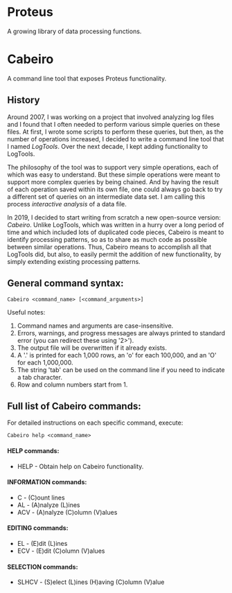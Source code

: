 # Proteus
A growing library of data processing functions.

# Cabeiro
A command line tool that exposes Proteus functionality.

## History

Around 2007, I was working on a project that involved analyzing log files and I found that I often needed to perform various simple queries on these files.
At first, I wrote some scripts to perform these queries, but then, as the number of operations increased, I decided to write a command line tool that I named *LogTools*.
Over the next decade, I kept adding functionality to LogTools.

The philosophy of the tool was to support very simple operations, each of which was easy to understand.
But these simple operations were meant to support more complex queries by being chained.
And by having the result of each operation saved within its own file, one could always go back to try a different set of queries on an intermediate data set.
I am calling this process *interactive analysis* of a data file.

In 2019, I decided to start writing from scratch a new open-source version: *Cabeiro*.
Unlike LogTools, which was written in a hurry over a long period of time and which included lots of duplicated code pieces, Cabeiro is meant to identify processing patterns, so as to share as much code as possible between similar operations.
Thus, Cabeiro means to accomplish all that LogTools did, but also, to easily permit the addition of new functionality, by simply extending existing processing patterns.

## General command syntax:

```Cabeiro <command_name> [<command_arguments>]```

Useful notes:

 1. Command names and arguments are case-insensitive.
 2. Errors, warnings, and progress messages are always printed to standard error (you can redirect these using '2>').
 3. The output file will be overwritten if it already exists.
 4. A '.' is printed for each 1,000 rows, an 'o' for each 100,000, and an 'O' for each 1,000,000.
 5. The string 'tab' can be used on the command line if you need to indicate a tab character.
 6. Row and column numbers start from 1.

## Full list of Cabeiro commands:

For detailed instructions on each specific command, execute:

```Cabeiro help <command_name>```

#### HELP commands:

* HELP - Obtain help on Cabeiro functionality.

#### INFORMATION commands:

* C - (C)ount lines
* AL - (A)nalyze (L)ines
* ACV - (A)nalyze (C)olumn (V)alues

#### EDITING commands:

* EL - (E)dit (L)ines
* ECV - (E)dit (C)olumn (V)alues

#### SELECTION commands:

* SLHCV - (S)elect (L)ines (H)aving (C)olumn (V)alue

